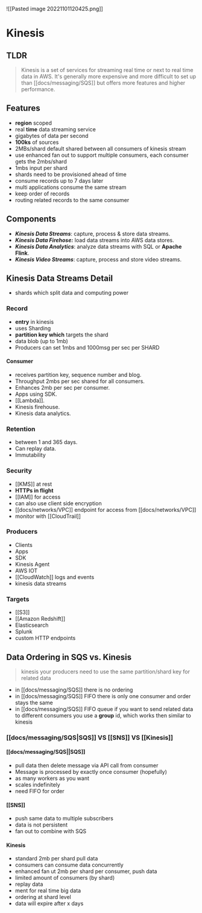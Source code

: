 ![[Pasted image 20221101120425.png]]
# Kinesis

## TLDR
>Kinesis is a set of services for streaming real time or next to real time data in AWS. It's generally more expensive and more difficult to set up than [[docs/messaging/SQS]] but offers more features and higher performance.

## Features
- **region** scoped
- real **time** data streaming service
- gigabytes of data per second
- **100ks** of sources
- 2MBs/shard default shared between all consumers of kinesis stream
- use enhanced fan out to support multiple consumers, each consumer gets the 2mbs/shard
- 1mbs input per shard 
- shards need to be provisioned ahead of time
- consume records up to 7 days later
- multi applications consume the same stream
- keep order of records
- routing related records to the same consumer

## Components

- ***Kinesis Data Streams***: capture, process & store data streams.
- ***Kinesis Data Firehose:*** load data streams into AWS data stores.
- ***Kinesis Data Analytics***: analyze data streams with SQL or **Apache Flink**.
- ***Kinesis Video Streams***: capture, process and store video streams.

## Kinesis Data Streams Detail
- shards which split data and computing power

### Record
- **entry** in kinesis
- uses Sharding
- **partition key which** targets the shard
- data blob (up to 1mb)
- Producers can set 1mbs and 1000msg per sec per SHARD

#### Consumer
- receives partition key, sequence number and blog.
- Throughput 2mbs per sec shared for all consumers.
- Enhances 2mb per sec per consumer.
- Apps using SDK.
- [[Lambda]].
- Kinesis firehouse.
- Kinesis data analytics.

### Retention
- between 1 and 365 days.
- Can replay data.
- Immutability

### Security
- [[KMS]] at rest
- **HTTPs in flight**
- [[IAM]] for access
- can also use client side encryption
- [[docs/networks/VPC]] endpoint for access from [[docs/networks/VPC]]
- monitor with [[CloudTrail]]

### Producers
- Clients
- Apps
- SDK
- Kinesis Agent
- AWS IOT
- [[CloudWatch]] logs and events
- kinesis data streams

### Targets
- [[S3]]
- [[Amazon Redshift]]
- Elasticsearch
- Splunk
- custom HTTP endpoints

## Data Ordering in SQS vs. Kinesis
>kinesis your producers need to use the same partition/shard key for related data

- in [[docs/messaging/SQS]] there is no ordering
- in [[docs/messaging/SQS]] FIFO there is only one consumer and order stays the same
- in [[docs/messaging/SQS]] FIFO queue if you want to send related data to different consumers you use a **group** id, which works then similar to kinesis

### [[docs/messaging/SQS|SQS]] VS [[SNS]] VS [[Kinesis]]

#### [[docs/messaging/SQS||SQS]] 
- pull data then delete message via API call from consumer
- Message is processed by exactly once consumer (hopefully)
- as many workers as you want
- scales indefinitely
- need FIFO for order

#### [[SNS]]
- push same data to multiple subscribers
- data is not persistent
- fan out to combine with SQS

#### Kinesis
- standard 2mb per shard pull data
- consumers can consume data concurrently
- enhanced fan ut 2mb per shard per consumer, push data
- limited amount of consumers (by shard)
- replay data
- ment for real time big data
- ordering at shard level
- data will expire after x days